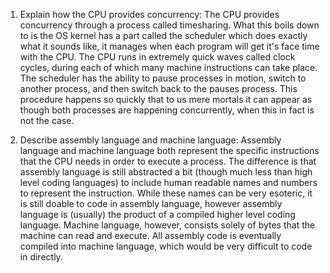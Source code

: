 <!-- Answers to the Short Answer Essay Questions go here -->

1. Explain how the CPU provides concurrency:
    The CPU provides concurrency through a process called timesharing. What this boils down to is the OS kernel has a part called the scheduler which does exactly what it sounds like, it manages when each program will get it's face time with the CPU. The CPU runs in extremely quick waves called clock cycles, during each of which many machine instructions can take place. The scheduler has the ability to pause processes in motion, switch to another process, and then switch back to the pauses process. This procedure happens so quickly that to us mere mortals it can appear as though both processes are happening concurrently, when this in fact is not the case. 


2. Describe assembly language and machine language:
    Assembly language and machine language both represent the specific instructions that the CPU needs in order to execute a process. The difference is that assembly language is still abstracted a bit (though much less than high level coding languages) to include human readable names and numbers to represent the instruction. While these names can be very esoteric, it is still doable to code in assembly language, however assembly language is (usually) the product of a compiled higher level coding language. Machine language, however, consists solely of bytes that the machine can read and execute. All assembly code is eventually compiled into machine language, which would be very difficult to code in directly. 

